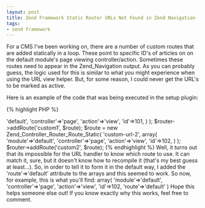 ```yaml
---
layout: post
title: Zend Framework Static Router URLs Not Found in Zend Navigation
tags:
- zend framework
---
```


For a CMS I've been working on, there are a number of custom routes that are added statically in a loop.  These point to specific ID's of articles on on the default module's page viewing controller/action.  Sometimes these routes need to appear in the Zend_Navigation output.  As you can probably guess, the logic used for this is similar to what you might experience when using the URL view helper.  But, for some reason, I could never get the URL's to be marked as active.

Here is an example of the code that was being executed in the setup plugin:

{% highlight PHP %}
<?php
$route = new Zend_Controller_Router_Route_Static(
   'custom-url-1',
   array(
       'module'=>'default',
       'controller'=>'page',
       'action'=>'view',
       'id'=>101,
   )
);
                
$router->addRoute('custom1', $route);

$route = new Zend_Controller_Router_Route_Static(
   'custom-url-2',
   array(
       'module'=>'default',
       'controller'=>'page',
       'action'=>'view',
       'id'=>102,
   )
);
                
$router->addRoute('custom2', $route);
{% endhighlight %}


Well, it turns out that its impossible for the URL handler to know which route to use.  It can match it, sure, but it doesn't know how to recompile it (that's my best guess at least...).  So, in order to tell it to form it in the default way, I added the 'route'=>'default' attribute to the arrays and this seemed to work.

So now, for example, this is what you'll find:



       array(
           'module'=>'default',
           'controller'=>'page',
           'action'=>'view',
           'id'=>102,
           'route'=>'default'
       )
    



Hope this helps someone else out!  If you know exactly why this works, feel free to comment.
